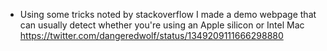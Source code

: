 - Using some tricks noted by stackoverflow I made a demo webpage that can usually detect whether you're using an Apple silicon or Intel Mac https://twitter.com/dangeredwolf/status/1349209111666298880
